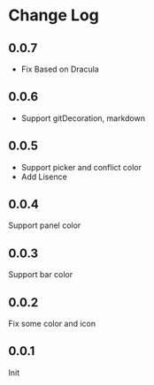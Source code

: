 # Change Log
## 0.0.7
* Fix Based on Dracula

## 0.0.6
* Support gitDecoration, markdown

## 0.0.5
* Support picker and conflict color
* Add Lisence

## 0.0.4
Support panel color

## 0.0.3
Support bar color

## 0.0.2
Fix some color and icon

## 0.0.1
Init
